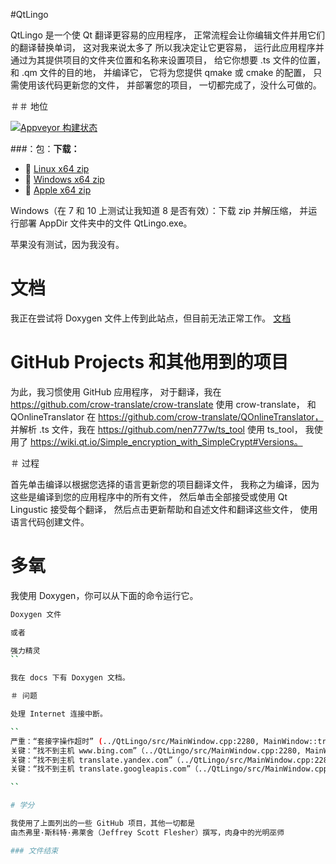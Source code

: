 #QtLingo

QtLingo 是一个使 Qt 翻译更容易的应用程序，
正常流程会让你编辑文件并用它们的翻译替换单词，
这对我来说太多了
所以我决定让它更容易，
运行此应用程序并通过为其提供项目的文件夹位置和名称来设置项目，
给它你想要 .ts 文件的位置，
和 .qm 文件的目的地，
并编译它，
它将为您提供 qmake 或 cmake 的配置，
只需使用该代码更新您的文件，
并部署您的项目，
一切都完成了，没什么可做的。

＃＃ 地位

[![Appveyor 构建状态](https://ci.appveyor.com/api/projects/status/j7htumuwfx31elf6?svg=true)](https://ci.appveyor.com/project/Light-Wizzard/qtlingo)

###：包：**下载：**

- :penguin: [Linux x64 zip ](https://github.com/Light-Wizzard/QtLingo/releases/download/continuous/QtLingo-Ubuntu-Release-x64.zip)
- :office: [Windows x64 zip](https://github.com/Light-Wizzard/QtLingo/releases/download/continuous/QtLingo-Windows-Release-x64.zip)
- :apple: [Apple x64 zip](https://github.com/Light-Wizzard/QtLingo/releases/download/continuous/QtLingo-MacOs-Release-x64.zip)

Windows（在 7 和 10 上测试让我知道 8 是否有效）：下载 zip 并解压缩，
并运行部署 AppDir 文件夹中的文件 QtLingo.exe。

苹果没有测试，因为我没有。

# 文档

我正在尝试将 Doxygen 文件上传到此站点，但目前无法正常工作。
[文档](https://light-wizzard.github.io/QtLingo/)

# GitHub Projects 和其他用到的项目

为此，我习惯使用 GitHub 应用程序，
对于翻译，我在 https://github.com/crow-translate/crow-translate 使用 crow-translate，
和 QOnlineTranslator 在 https://github.com/crow-translate/QOnlineTranslator，
并解析 .ts 文件，我在 https://github.com/nen777w/ts_tool 使用 ts_tool，
我使用了 https://wiki.qt.io/Simple_encryption_with_SimpleCrypt#Versions。

＃ 过程

首先单击编译以根据您选择的语言更新您的项目翻译文件，
我称之为编译，因为这些是编译到您的应用程序中的所有文件，
然后单击全部接受或使用 Qt Lingustic 接受每个翻译，
然后点击更新帮助和自述文件和翻译这些文件，
使用语言代码创建文件。

# 多氧

我使用 Doxygen，你可以从下面的命令运行它。

```bash
Doxygen 文件

或者

强力精灵
``

我在 docs 下有 Doxygen 文档。

＃ 问题

处理 Internet 连接中断。

``
严重：“套接字操作超时” (../QtLingo/src/MainWindow.cpp:2280, MainWindow::translateWithReturn(const QString&, QOnlineTranslator::Engine, QOnlineTranslator::Language, QOnlineTranslator::Language, QOnlineTranslator::Language) ::<拉姆达()>)
关键：“找不到主机 www.bing.com”（../QtLingo/src/MainWindow.cpp:2280, MainWindow::translateWithReturn(const QString&, QOnlineTranslator::Engine, QOnlineTranslator::Language, QOnlineTranslator::Language, QOnlineTranslator ::语言)::<lambda()>)
关键：“找不到主机 translate.yandex.com”（../QtLingo/src/MainWindow.cpp:2280, MainWindow::translateWithReturn(const QString&, QOnlineTranslator::Engine, QOnlineTranslator::Language, QOnlineTranslator::Language, QOnlineTranslator ::语言)::<lambda()>)
关键：“找不到主机 translate.googleapis.com”（../QtLingo/src/MainWindow.cpp:2280, MainWindow::translateWithReturn(const QString&, QOnlineTranslator::Engine, QOnlineTranslator::Language, QOnlineTranslator::Language, QOnlineTranslator ::语言)::<lambda()>)

``

# 学分

我使用了上面列出的一些 GitHub 项目，其他一切都是
由杰弗里·斯科特·弗莱舍（Jeffrey Scott Flesher）撰写，肉身中的光明巫师

### 文件结束